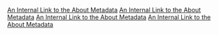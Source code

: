 [An Internal Link to the About Metadata](/jpa-prototype/About_Collection_Metadata_Editing_Tool)
[An Internal Link to the About Metadata](/jpa-prototype/CI_OnlineResource)
[An Internal Link to the About Metadata](/jpa-prototype/CI_ResponsibleParty)
[An Internal Link to the About Metadata](/jpa-prototype/CI_Series)


